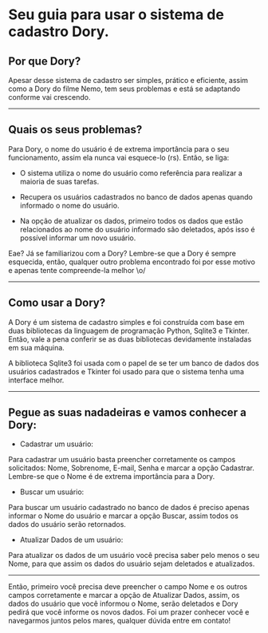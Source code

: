 # Seu guia para usar o sistema de cadastro **Dory**.

## Por que Dory?

Apesar desse sistema de cadastro ser simples, prático e eficiente, assim como
a Dory do filme Nemo, tem seus problemas e está se adaptando conforme vai
crescendo.

---

## Quais os seus problemas?

Para Dory, o nome do usuário é de extrema importância para o seu
funcionamento, assim ela nunca vai esquece-lo (rs). Então, se liga:

* O sistema utiliza o nome do usuário como referência para realizar a
maioria de suas tarefas.


* Recupera os usuários cadastrados no banco de dados apenas quando
informado o nome do usuário.


* Na opção de atualizar os dados, primeiro todos os dados que estão
relacionados ao nome do usuário informado são deletados, após isso é
possível informar um novo usuário.


Eae? Já se familiarizou com a Dory? Lembre-se que a Dory é sempre
esquecida, então, qualquer outro problema encontrado foi por esse motivo e
apenas tente compreende-la melhor \o/

---

## Como usar a Dory?

A Dory é um sistema de cadastro simples e foi construída com base em duas
bibliotecas da linguagem de programação Python, Sqlite3 e Tkinter. Então,
vale a pena conferir se as duas bibliotecas devidamente instaladas em sua
máquina.

A biblioteca Sqlite3 foi usada com o papel de se ter um banco de dados dos
usuários cadastrados e Tkinter foi usado para que o sistema tenha uma
interface melhor.

---

## Pegue as suas nadadeiras e vamos conhecer a Dory:

* Cadastrar um usuário:


Para cadastrar um usuário basta preencher corretamente os campos
solicitados: Nome, Sobrenome, E-mail, Senha e marcar a opção
Cadastrar. Lembre-se que o Nome é de extrema importância para a
Dory.

* Buscar um usuário:


Para buscar um usuário cadastrado no banco de dados é preciso
apenas informar o Nome do usuário e marcar a opção Buscar, assim
todos os dados do usuário serão retornados.

* Atualizar Dados de um usuário:


Para atualizar os dados de um usuário você precisa saber pelo menos o
seu Nome, para que assim os dados do usuário sejam deletados e
atualizados.

---

Então, primeiro você precisa deve preencher o campo Nome e os outros
campos corretamente e marcar a opção de Atualizar Dados, assim, os
dados do usuário que você informou o Nome, serão deletados e Dory
pedirá que você informe os novos dados.
Foi um prazer conhecer você e navegarmos juntos pelos
mares, qualquer dúvida entre em contato!
 
